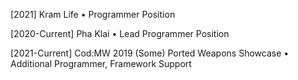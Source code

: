 [2021] Kram Life
• Programmer Position

[2020-Current] Pha Klai
• Lead Programmer Position

[2021-Current] Cod:MW 2019 (Some) Ported Weapons Showcase
• Additional Programmer, Framework Support

